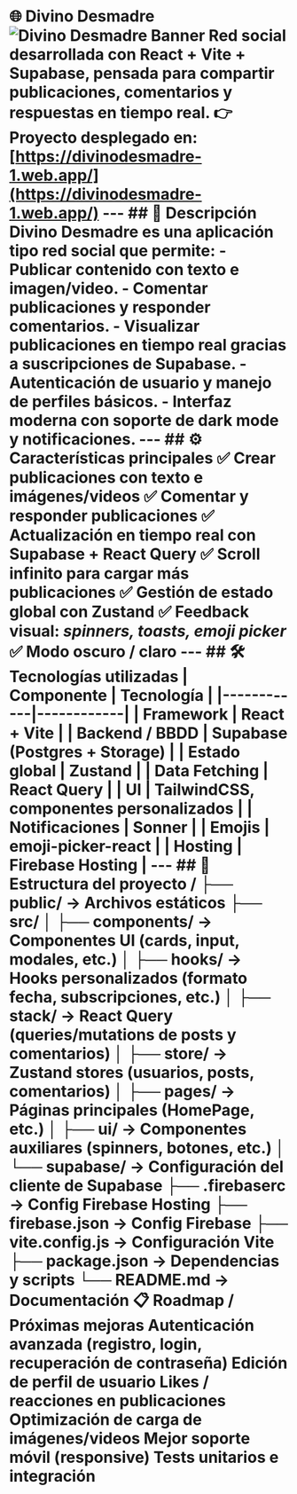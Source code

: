 # 🌐 Divino Desmadre ![Divino Desmadre Banner](https://locosxlosjuegos.com/wp-content/uploads/2022/09/sjsjs.jpg) Red social desarrollada con **React + Vite + Supabase**, pensada para compartir publicaciones, comentarios y respuestas en **tiempo real**. 👉 Proyecto desplegado en: [https://divinodesmadre-1.web.app/](https://divinodesmadre-1.web.app/) --- ## 📘 Descripción Divino Desmadre es una aplicación tipo red social que permite: - Publicar contenido con texto e imagen/video. - Comentar publicaciones y responder comentarios. - Visualizar publicaciones en **tiempo real** gracias a suscripciones de Supabase. - Autenticación de usuario y manejo de perfiles básicos. - Interfaz moderna con soporte de **dark mode** y notificaciones. --- ## ⚙️ Características principales ✅ Crear publicaciones con texto e imágenes/videos ✅ Comentar y responder publicaciones ✅ Actualización en tiempo real con Supabase + React Query ✅ Scroll infinito para cargar más publicaciones ✅ Gestión de estado global con Zustand ✅ Feedback visual: *spinners, toasts, emoji picker* ✅ Modo oscuro / claro --- ## 🛠 Tecnologías utilizadas | Componente | Tecnología | |------------|------------| | **Framework** | React + Vite | | **Backend / BBDD** | Supabase (Postgres + Storage) | | **Estado global** | Zustand | | **Data Fetching** | React Query | | **UI** | TailwindCSS, componentes personalizados | | **Notificaciones** | Sonner | | **Emojis** | emoji-picker-react | | **Hosting** | Firebase Hosting | --- ## 📁 Estructura del proyecto / ├── public/ → Archivos estáticos ├── src/ │ ├── components/ → Componentes UI (cards, input, modales, etc.) │ ├── hooks/ → Hooks personalizados (formato fecha, subscripciones, etc.) │ ├── stack/ → React Query (queries/mutations de posts y comentarios) │ ├── store/ → Zustand stores (usuarios, posts, comentarios) │ ├── pages/ → Páginas principales (HomePage, etc.) │ ├── ui/ → Componentes auxiliares (spinners, botones, etc.) │ └── supabase/ → Configuración del cliente de Supabase ├── .firebaserc → Config Firebase Hosting ├── firebase.json → Config Firebase ├── vite.config.js → Configuración Vite ├── package.json → Dependencias y scripts └── README.md → Documentación 📋 Roadmap / Próximas mejoras Autenticación avanzada (registro, login, recuperación de contraseña) Edición de perfil de usuario Likes / reacciones en publicaciones Optimización de carga de imágenes/videos Mejor soporte móvil (responsive) Tests unitarios e integración
